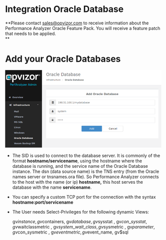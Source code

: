 # Integration Oracle Database

**Please contact <sales@opvizor.com> to receive information about the
Performance Analyzer Oracle Feature Pack. You will receive a feature
patch that needs to be applied.  
**

  

# Add your Oracle Databases

**![](attachments/861470723/861569025.png?height=250)**

  - The SID is used to connect to the database server. It is commonly of
    the format **hostname/servicename**, using the hostname where the
    database is running, and the service name of the Oracle Database
    instance. The dsn (data source name) is the TNS entry (from the
    Oracle names server or tnsnames.ora file). So Performance Analyzer
    connects to the host with the name (or ip) **hostname,** this host
    serves the database with the name **servicename**.

  - You can specify a custom TCP port for the connection with the syntax
    **hostname:port/servicename**

  - The User needs Select-Privileges for the following dynamic Views: 
    
    gv$instance , gv$containers, gv$database , gv$sysstat ,
    gv$con\_sysstat , gv$waitclassmetric , gv$system\_wait\_class ,
    gv$sysmetric , gv$parameter , gv$con\_sysmetric , gv$eventmetric
    , gv$event\_name, gv$sql 

